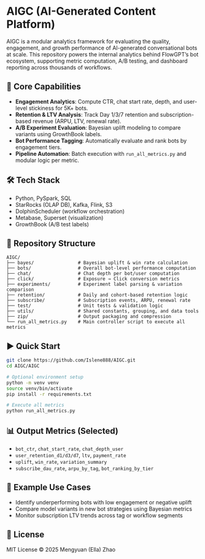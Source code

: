 # AIGC (AI-Generated Content Platform)

AIGC is a modular analytics framework for evaluating the quality, engagement, and growth performance of AI-generated conversational bots at scale. This repository powers the internal analytics behind FlowGPT’s bot ecosystem, supporting metric computation, A/B testing, and dashboard reporting across thousands of workflows.

## 🚀 Core Capabilities

- **Engagement Analytics**: Compute CTR, chat start rate, depth, and user-level stickiness for 5K+ bots.
- **Retention & LTV Analysis**: Track Day 1/3/7 retention and subscription-based revenue (ARPU, LTV, renewal rate).
- **A/B Experiment Evaluation**: Bayesian uplift modeling to compare variants using GrowthBook labels.
- **Bot Performance Tagging**: Automatically evaluate and rank bots by engagement tiers.
- **Pipeline Automation**: Batch execution with `run_all_metrics.py` and modular logic per metric.

## 🛠️ Tech Stack

- Python, PySpark, SQL
- StarRocks (OLAP DB), Kafka, Flink, S3
- DolphinScheduler (workflow orchestration)
- Metabase, Superset (visualization)
- GrowthBook (A/B test labels)

## 📁 Repository Structure

```
AIGC/
├── bayes/                # Bayesian uplift & win rate calculation
├── bots/                 # Overall bot-level performance computation
├── chat/                 # Chat depth per bot/user computation
├── click/                # Exposure → Click conversion metrics
├── experiments/          # Experiment label parsing & variation comparison
├── retention/            # Daily and cohort-based retention logic
├── subscribe/            # Subscription events, ARPU, renewal rate
├── test/                 # Unit tests & validation logic
├── utils/                # Shared constants, grouping, and data tools
├── zip/                  # Output packaging and compression
└── run_all_metrics.py    # Main controller script to execute all metrics
```

## ▶️ Quick Start

```bash
git clone https://github.com/Islene888/AIGC.git
cd AIGC/AIGC

# Optional environment setup
python -m venv venv
source venv/bin/activate
pip install -r requirements.txt

# Execute all metrics
python run_all_metrics.py
```

## 📊 Output Metrics (Selected)

- `bot_ctr`, `chat_start_rate`, `chat_depth_user`
- `user_retention_d1/d3/d7`, `ltv`, `payment_rate`
- `uplift`, `win_rate`, `variation_summary`
- `subscribe_dau_rate`, `arpu_by_tag`, `bot_ranking_by_tier`

## 🧪 Example Use Cases

- Identify underperforming bots with low engagement or negative uplift
- Compare model variants in new bot strategies using Bayesian metrics
- Monitor subscription LTV trends across tag or workflow segments

## 📄 License

MIT License © 2025 Mengyuan (Ella) Zhao
